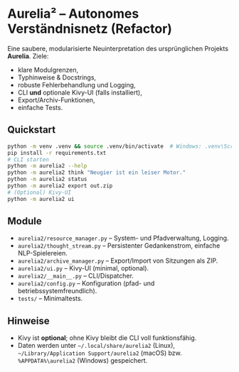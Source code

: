 # Aurelia² – Autonomes Verständnisnetz (Refactor)

Eine saubere, modularisierte Neuinterpretation des ursprünglichen Projekts **Aurelia**.
Ziele:
- klare Modulgrenzen, 
- Typhinweise & Docstrings,
- robuste Fehlerbehandlung und Logging,
- CLI **und** optionale Kivy-UI (falls installiert),
- Export/Archiv-Funktionen,
- einfache Tests.

## Quickstart

```bash
python -m venv .venv && source .venv/bin/activate  # Windows: .venv\Scripts\activate
pip install -r requirements.txt
# CLI starten
python -m aurelia2 --help
python -m aurelia2 think "Neugier ist ein leiser Motor."
python -m aurelia2 status
python -m aurelia2 export out.zip
# (Optional) Kivy-UI
python -m aurelia2 ui
```

## Module

- `aurelia2/resource_manager.py` – System- und Pfadverwaltung, Logging.
- `aurelia2/thought_stream.py` – Persistenter Gedankenstrom, einfache NLP-Spielereien.
- `aurelia2/archive_manager.py` – Export/Import von Sitzungen als ZIP.
- `aurelia2/ui.py` – Kivy-UI (minimal, optional).
- `aurelia2/__main__.py` – CLI/Dispatcher.
- `aurelia2/config.py` – Konfiguration (pfad- und betriebssystemfreundlich).
- `tests/` – Minimaltests.

## Hinweise

- Kivy ist **optional**; ohne Kivy bleibt die CLI voll funktionsfähig.
- Daten werden unter `~/.local/share/aurelia2` (Linux), `~/Library/Application Support/aurelia2` (macOS) bzw. `%APPDATA%\aurelia2` (Windows) gespeichert.
